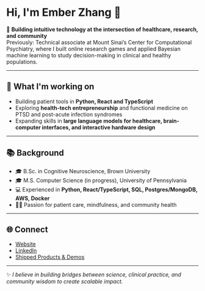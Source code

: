 # Hi, I'm Ember Zhang 👋

🎯 **Building intuitive technology at the intersection of healthcare, research, and community**  
Previously: Technical associate at Mount Sinai’s Center for Computational Psychiatry, where I built online research games and applied Bayesian machine learning to study decision-making in clinical and healthy populations.

---

## 🚀 What I'm working on
- Building patient tools in **Python, React and TypeScript**  
- Exploring **health-tech entrepreneurship** and functional medicine on PTSD and post-acute infection syndromes
- Expanding skills in **large language models for healthcare, brain-computer interfaces, and interactive hardware design**

---

## 📚 Background
- 🎓 B.Sc. in Cognitive Neuroscience, Brown University  
- 🎓 M.S. Computer Science (in progress), University of Pennsylvania
- 💻 Experienced in **Python, React/TypeScript, SQL, Postgres/MongoDB, AWS, Docker**  
- 🏋️‍♂️ Passion for patient care, mindfulness, and community health

---

## 🌐 Connect
- [Website](https://emberzhang.com)  
- [LinkedIn](https://linkedin.com/in/emberzhang)  
- [Shipped Products & Demos](https://emberlzhang.github.io)

---

✨ *I believe in building bridges between science, clinical practice, and community wisdom to create scalable impact.*
